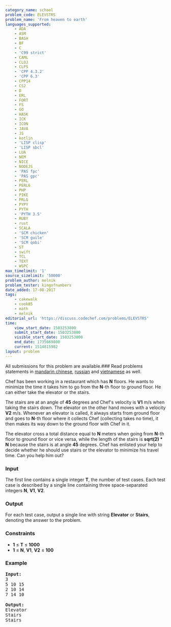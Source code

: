 ```yaml
---
category_name: school
problem_code: ELEVSTRS
problem_name: 'From heaven to earth'
languages_supported:
    - ADA
    - ASM
    - BASH
    - BF
    - C
    - 'C99 strict'
    - CAML
    - CLOJ
    - CLPS
    - 'CPP 4.3.2'
    - 'CPP 6.3'
    - CPP14
    - CS2
    - D
    - ERL
    - FORT
    - FS
    - GO
    - HASK
    - ICK
    - ICON
    - JAVA
    - JS
    - kotlin
    - 'LISP clisp'
    - 'LISP sbcl'
    - LUA
    - NEM
    - NICE
    - NODEJS
    - 'PAS fpc'
    - 'PAS gpc'
    - PERL
    - PERL6
    - PHP
    - PIKE
    - PRLG
    - PYPY
    - PYTH
    - 'PYTH 3.5'
    - RUBY
    - rust
    - SCALA
    - 'SCM chicken'
    - 'SCM guile'
    - 'SCM qobi'
    - ST
    - swift
    - TCL
    - TEXT
    - WSPC
max_timelimit: '1'
source_sizelimit: '50000'
problem_author: melnik
problem_tester: kingofnumbers
date_added: 17-08-2017
tags:
    - cakewalk
    - cook85
    - math
    - melnik
editorial_url: 'https://discuss.codechef.com/problems/ELEVSTRS'
time:
    view_start_date: 1503253800
    submit_start_date: 1503253800
    visible_start_date: 1503253800
    end_date: 1735669800
    current: 1514815982
layout: problem
---
```

All submissions for this problem are available.### Read problems statements in [mandarin chinese](http://www.codechef.com/download/translated/COOK85/mandarin/ELEVSTRS.pdf), [russian](http://www.codechef.com/download/translated/COOK85/russian/ELEVSTRS.pdf) and [vietnamese](http://www.codechef.com/download/translated/COOK85/vietnamese/ELEVSTRS.pdf) as well.

Chef has been working in a restaurant which has  **N**  floors. He wants to minimize the time it takes him to go from the **N**-th floor to ground floor. He can either take the elevator or the stairs.

The stairs are at an angle of **45** degrees and Chef's velocity is **V1** m/s when taking the stairs down. The elevator on the other hand moves with a velocity **V2** m/s. Whenever an elevator is called, it always starts from ground floor and goes to **N**-th floor where it collects Chef (collecting takes no time), it then makes its way down to the ground floor with Chef in it.

 The elevator cross a total distance equal to **N** meters when going from **N**-th floor to ground floor or vice versa, while the length of the stairs is **sqrt(2) \* N** because the stairs is at angle **45** degrees. Chef has enlisted your help to decide whether he should use stairs or the elevator to minimize his travel time. Can you help him out?

### Input

The first line contains a single integer **T**, the number of test cases. Each test case is described by a single line containing three space-separated integers **N**, **V1**, **V2**.

### Output

For each test case, output a single line with string **Elevator** or **Stairs**, denoting the answer to the problem.

### Constraints

- **1** ≤ **T** ≤  **1000**
- **1** ≤ **N**, **V1**, **V2** ≤  **100**

### Example

<pre><b>Input:</b>
3
5 10 15
2 10 14
7 14 10

<b>Output:</b>
Elevator
Stairs
Stairs
</pre>